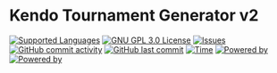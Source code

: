 # Kendo Tournament Generator v2

[![Supported Languages](https://img.shields.io/badge/Supported-%F0%9F%87%AA%F0%9F%87%B8%20%F0%9F%87%AC%F0%9F%87%A7%20%F0%9F%87%B3%F0%9F%87%B1%20languages-blue.svg)]()
[![GNU GPL 3.0 License](https://img.shields.io/badge/license-GNU_GPL_3.0-brightgreen.svg)](https://github.com/softwaremagico/KendoTournamentGenerator/blob/main/LICENSE)
[![Issues](https://img.shields.io/github/issues/softwaremagico/KendoTournamentGenerator.svg)](https://github.com/softwaremagico/KendoTournamentGenerator/issues)
[![GitHub commit activity](https://img.shields.io/github/commit-activity/y/softwaremagico/KendoTournamentGenerator)](https://github.com/softwaremagico/KendoTournamentGenerator)
[![GitHub last commit](https://img.shields.io/github/last-commit/softwaremagico/KendoTournamentGenerator)](https://github.com/softwaremagico/KendoTournamentGenerator)
[![Time](https://img.shields.io/badge/Time-19h-blueviolet.svg)]()
[![Powered by](https://img.shields.io/badge/powered%20by%20angular-red.svg?logo=angular&logoColor=white)]()
[![Powered by](https://img.shields.io/badge/powered%20by%20java-orange.svg?logo=java&logoColor=white)]()
